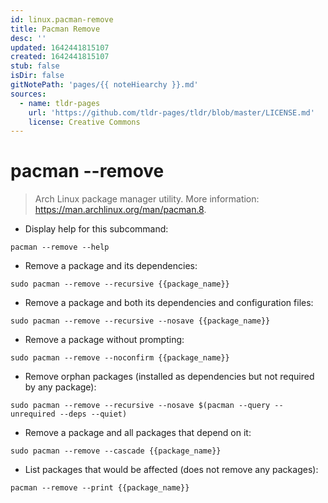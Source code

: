 ```yaml
---
id: linux.pacman-remove
title: Pacman Remove
desc: ''
updated: 1642441815107
created: 1642441815107
stub: false
isDir: false
gitNotePath: 'pages/{{ noteHiearchy }}.md'
sources:
  - name: tldr-pages
    url: 'https://github.com/tldr-pages/tldr/blob/master/LICENSE.md'
    license: Creative Commons
---
```

# pacman --remove

> Arch Linux package manager utility.
> More information: <https://man.archlinux.org/man/pacman.8>.

- Display help for this subcommand:

`pacman --remove --help`

- Remove a package and its dependencies:

`sudo pacman --remove --recursive {{package_name}}`

- Remove a package and both its dependencies and configuration files:

`sudo pacman --remove --recursive --nosave {{package_name}}`

- Remove a package without prompting:

`sudo pacman --remove --noconfirm {{package_name}}`

- Remove orphan packages (installed as dependencies but not required by any package):

`sudo pacman --remove --recursive --nosave $(pacman --query --unrequired --deps --quiet)`

- Remove a package and all packages that depend on it:

`sudo pacman --remove --cascade {{package_name}}`

- List packages that would be affected (does not remove any packages):

`pacman --remove --print {{package_name}}`

